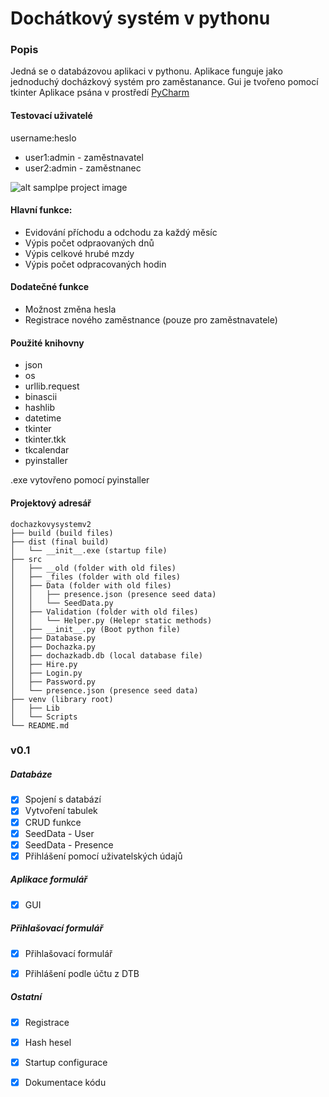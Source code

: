 # Dochátkový systém v pythonu

### Popis
Jedná se o databázovou aplikaci v pythonu.
Aplikace funguje jako jednoduchý docházkový systém pro zaměstanance.
Gui je tvořeno pomocí tkinter
Aplikace psána v prostředí [PyCharm](https://www.jetbrains.com/pycharm/)

#### Testovací uživatelé
username:heslo
- user1:admin   - zaměstnavatel
- user2:admin   - zaměstnanec

![alt samplpe project image](https://i.imgur.com/lCe8R3T.png)

#### Hlavní funkce:
- Evidování příchodu a odchodu za každý měsíc
- Výpis počet odpraovaných dnů
- Výpis celkové hrubé mzdy
- Výpis počet odpracovaných hodin

#### Dodatečné funkce
- Možnost změna hesla
- Registrace nového zaměstnance (pouze pro zaměstnavatele)

#### Použité knihovny
- json
- os
- urllib.request
- binascii
- hashlib
- datetime
- tkinter
- tkinter.tkk
- tkcalendar
- pyinstaller

.exe vytovřeno pomocí pyinstaller

#### Projektový adresář

```
dochazkovysystemv2
├── build (build files)
├── dist (final build)
│   └── __init__.exe (startup file)
├── src
│   ├── __old (folder with old files)
│   ├── _files (folder with old files)
│   ├── Data (folder with old files)
│   │   ├── presence.json (presence seed data)
│   │   └── SeedData.py
│   ├── Validation (folder with old files)
│   │   └── Helper.py (Helepr static methods)
│   ├── __init__.py (Boot python file)
│   ├── Database.py
│   ├── Dochazka.py
│   ├── dochazkadb.db (local database file)
│   ├── Hire.py
│   ├── Login.py
│   ├── Password.py
│   └── presence.json (presence seed data)
├── venv (library root)
│   ├── Lib
│   └── Scripts
└── README.md
```


### v0.1

##### Databáze
- [x] Spojení s databází
- [x] Vytvoření tabulek
- [x] CRUD funkce
- [x] SeedData - User
- [x] SeedData - Presence
- [x] Přihlášení pomocí uživatelských údajů

##### Aplikace formulář

- [x] GUI

##### Přihlašovací formulář

- [x] Přihlašovací formulář
- [x] Přihlášení podle účtu z DTB


##### Ostatní

- [x] Registrace
- [x] Hash hesel
- [x] Startup configurace
- [x] Dokumentace kódu

